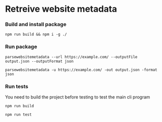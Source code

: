 # Retreive website metadata

### Build and install package

```
npm run build && npm i -g ./
```

### Run package

```
parsewebsitemetadata --url https://example.com/ --outputFile output.json --outputFormat json
```

```
parsewebsitemetadata -u https://example.com/ -out output.json -format json
```

### Run tests

You need to build the project before testing to test the main cli program

```
npm run build
```

```
npm run test
```